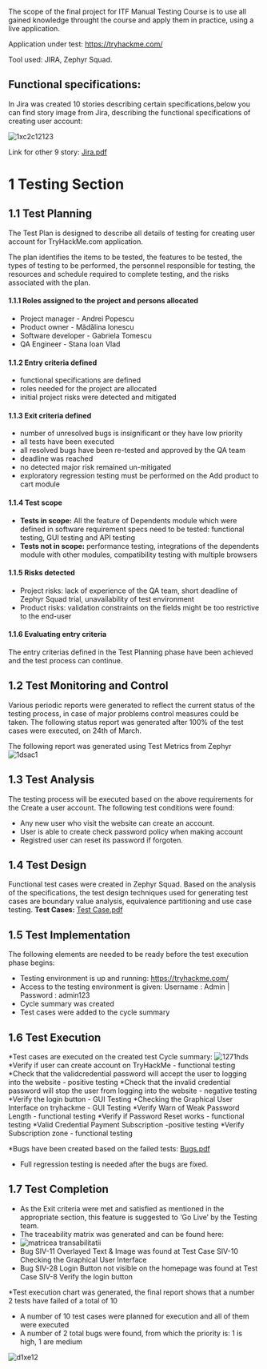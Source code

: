 The scope of the final project for ITF Manual Testing Course is to use all gained knowledge throught the course and apply them in practice, using a live application.

Application under test: https://tryhackme.com/

Tool used: JIRA, Zephyr Squad.

<h2>Functional specifications:</h2>
In Jira was created 10 stories describing certain specifications,below you can find story image from Jira, describing the functional specifications of creating user account:

![1xc2c12123](https://github.com/StanaIoanVlad/TestareManuala3-Proiect-Practic-Testare-Manuala/assets/130207529/a53b904d-4d06-43c5-bb64-8f0d6bf790d6)


Link for other 9 story:
[Jira.pdf](https://github.com/StanaIoanVlad/TestareManuala3-Proiect-Practic-Testare-Manuala/files/14733665/Jira.pdf)


# 1 Testing Section

## 1.1 Test Planning

The Test Plan is designed to describe all details of testing for creating user account for TryHackMe.com application.

The plan identifies the items to be tested, the features to be tested, the types of testing to be performed, the personnel responsible for testing, the resources and schedule required to complete testing, and the risks associated with the plan.

#### 1.1.1 Roles assigned to the project and persons allocated

* Project manager - Andrei Popescu
* Product owner - Mădălina Ionescu
* Software developer - Gabriela Tomescu
* QA Engineer - Stana Ioan Vlad

#### 1.1.2 Entry criteria defined

* functional specifications are defined
* roles needed for the project are allocated
* initial project risks were detected and mitigated

#### 1.1.3 Exit criteria defined

* number of unresolved bugs is insignificant or they have low priority
* all tests have been executed
* all resolved bugs have been re-tested and approved by the QA team
* deadline was reached
* no detected major risk remained un-mitigated
* exploratory regression testing must be performed on the Add product to cart module

#### 1.1.4 Test scope

* __Tests in scope:__ All the feature of Dependents module which were defined in software requirement specs need to be tested: functional testing, GUI testing and API testing
* __Tests not in scope:__ performance testing, integrations of the dependents module with other modules, compatibility testing with multiple browsers

#### 1.1.5 Risks detected

* Project risks: lack of experience of the QA team, short deadline of Zephyr Squad trial, unavailability of test environment
* Product risks: validation constraints on the fields might be too restrictive to the end-user

#### 1.1.6 Evaluating entry criteria

The entry criterias defined in the Test Planning phase have been achieved and the test process can continue.

## 1.2 Test Monitoring and Control

Various periodic reports were generated to reflect the current status of the testing process, in case of major problems control measures could be taken. The following status report was generated after 100% of the test cases were executed, on 24th of March.

The following report was generated using Test Metrics from Zephyr
![1dsac1](https://github.com/StanaIoanVlad/TestareManuala3-Proiect-Practic-Testare-Manuala/assets/130207529/577e3360-4e3b-415e-91e2-0baa64ce1f63)





## 1.3 Test Analysis

The testing process will be executed based on the above requirements for the Create a user account. The following test conditions were found:
  * Any new user who visit the website can create an account.
  * User is able to create check password policy when making account
  * Registred user can reset its password if forgoten.

## 1.4 Test Design

Functional test cases were created in Zephyr Squad. Based on the analysis of the specifications, the test design techniques used for generating test cases are boundary value analysis, equivalence partitioning and use case testing.
**Test Cases:**
[Test Case.pdf](https://github.com/StanaIoanVlad/TestareManuala3-Proiect-Practic-Testare-Manuala/files/14733772/Test.Case.pdf)



## 1.5 Test Implementation

The following elements are needed to be ready before the test execution phase begins:

* Testing environment is up and running: https://tryhackme.com/
* Access to the testing environment is given: Username : Admin | Password : admin123
* Cycle summary was created
* Test cases were added to the cycle summary

## 1.6 Test Execution

*Test cases are executed on the created test Cycle summary:
![1271hds](https://github.com/StanaIoanVlad/TestareManuala3-Proiect-Practic-Testare-Manuala/assets/130207529/d8177cd0-51fb-473f-a7ff-e1038d43a844)
*Verify if user can create account on TryHackMe - functional testing
*Check that the validcredential password will accept the user to logging into the website - positive testing
*Check that the invalid credential password will stop the user from logging into the website - negative testing
*Verify the login button - GUI Testing
*Checking the Graphical User Interface on tryhackme - GUI Testing
*Verify Warn of Weak Password Length - functional testing
*Verify if Password Reset works - functional testing
*Valid Credential Payment Subscription -positive testing
*Verify Subscription zone - functional testing


*Bugs have been created based on the failed tests:
[Bugs.pdf](https://github.com/StanaIoanVlad/TestareManuala3-Proiect-Practic-Testare-Manuala/files/14733781/Bugs.pdf)


* Full regression testing is needed after the bugs are fixed.

## 1.7 Test Completion

* As the Exit criteria were met and satisfied as mentioned in the appropriate section, this feature is suggested to ‘Go Live’ by the Testing team.
* The traceability matrix was generated and can be found here:
* ![matricea transabilitatii](https://github.com/StanaIoanVlad/TestareManuala3-Proiect-Practic-Testare-Manuala/assets/130207529/5b3ac31f-a648-4614-a56a-8c12e43b4e92)
* Bug SIV-11 Overlayed Text & Image was found at Test Case SIV-10 Checking the Graphical User Interface
* Bug SIV-28 Login Button not visible on the homepage was found at Test Case SIV-8 Verify the login button



*Test execution chart was generated, the final report shows that a number 2 tests have failed of a total of 10
* A number of 10 test cases were planned for execution and all of them were executed
* A number of 2 total bugs were found, from which the priority is: 1 is high, 1 are medium

![d1xe12](https://github.com/StanaIoanVlad/TestareManuala3-Proiect-Practic-Testare-Manuala/assets/130207529/41998f1f-95fb-48ab-858b-8e3347f1b077)
